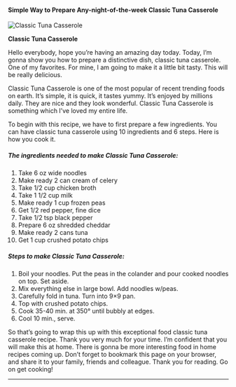             

#### Simple Way to Prepare Any-night-of-the-week Classic Tuna Casserole

![Classic Tuna Casserole](https://img-global.cpcdn.com/recipes/5872133399379968/751x532cq70/classic-tuna-casserole-recipe-main-photo.jpg)

**Classic Tuna Casserole**

Hello everybody, hope you’re having an amazing day today. Today, I’m gonna show you how to prepare a distinctive dish, classic tuna casserole. One of my favorites. For mine, I am going to make it a little bit tasty. This will be really delicious.

Classic Tuna Casserole is one of the most popular of recent trending foods on earth. It’s simple, it is quick, it tastes yummy. It’s enjoyed by millions daily. They are nice and they look wonderful. Classic Tuna Casserole is something which I’ve loved my entire life.

To begin with this recipe, we have to first prepare a few ingredients. You can have classic tuna casserole using 10 ingredients and 6 steps. Here is how you cook it.

##### The ingredients needed to make Classic Tuna Casserole:

1.  Take 6 oz wide noodles
2.  Make ready 2 can cream of celery
3.  Take 1/2 cup chicken broth
4.  Take 1 1/2 cup milk
5.  Make ready 1 cup frozen peas
6.  Get 1/2 red pepper, fine dice
7.  Take 1/2 tsp black pepper
8.  Prepare 6 oz shredded cheddar
9.  Make ready 2 cans tuna
10.  Get 1 cup crushed potato chips

##### Steps to make Classic Tuna Casserole:

1.  Boil your noodles. Put the peas in the colander and pour cooked noodles on top. Set aside.
2.  Mix everything else in large bowl. Add noodles w/peas.
3.  Carefully fold in tuna. Turn into 9×9 pan.
4.  Top with crushed potato chips.
5.  Cook 35-40 min. at 350° until bubbly at edges.
6.  Cool 10 min., serve.

So that’s going to wrap this up with this exceptional food classic tuna casserole recipe. Thank you very much for your time. I’m confident that you will make this at home. There is gonna be more interesting food in home recipes coming up. Don’t forget to bookmark this page on your browser, and share it to your family, friends and colleague. Thank you for reading. Go on get cooking!

* * *